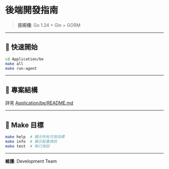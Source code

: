 # 後端開發指南

> **技術棧**: Go 1.24 + Gin + GORM

---

## 🚀 快速開始

```bash
cd Application/be
make all
make run-agent
```

---

## 📁 專案結構

詳見 [Application/be/README.md](../../Application/be/README.md)

---

## 🔧 Make 目標

```bash
make help  # 顯示所有可用目標
make info  # 顯示配置資訊
make test  # 執行測試
```

---

**維護**: Development Team

